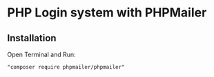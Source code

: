 # PHP Login system with PHPMailer

## Installation
Open Terminal and Run:
```
"composer require phpmailer/phpmailer"
```


